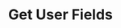 ---
title: Get User Fields
excerpt: |-
  List of user fields.

  Required scopes:
  + **read**
api:
  file: forum.json
  operationId: Users.Fields
hidden: false
---